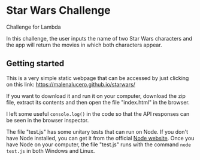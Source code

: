 # Star Wars Challenge

Challenge for Lambda

In this challenge, the user inputs the name of two Star Wars characters and the app will return the movies in which both characters appear.

## Getting started

This is a very simple static webpage that can be accessed by just clicking on this link: https://malenalucero.github.io/starwars/

If you want to download it and run it on your computer, download the zip file, extract its contents and then open the file "index.html" in the browser.

I left some useful `console.log()` in the code so that the API responses can be seen in the browser inspector.

The file "test.js" has some unitary tests that can run on Node. If you don't have Node installed, you can get it from the official [Node website](https://nodejs.org/es/). Once you have Node on your computer, the file "test.js" runs with the command `node test.js` in both Windows and Linux. 
